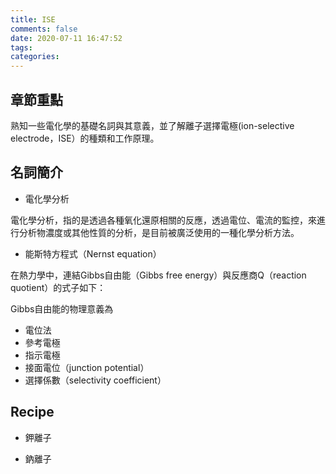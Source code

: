 ```yaml
---
title: ISE
comments: false
date: 2020-07-11 16:47:52
tags:
categories:
---
```

## 章節重點
熟知一些電化學的基礎名詞與其意義，並了解離子選擇電極(ion-selective electrode，ISE）的種類和工作原理。
## 名詞簡介
* 電化學分析

電化學分析，指的是透過各種氧化還原相關的反應，透過電位、電流的監控，來進行分析物濃度或其他性質的分析，是目前被廣泛使用的一種化學分析方法。
* 能斯特方程式（Nernst equation）


在熱力學中，連結Gibbs自由能（Gibbs free energy）與反應商Q（reaction quotient）的式子如下：

Gibbs自由能的物理意義為
<!-- more -->
* 電位法
* 參考電極
* 指示電極
* 接面電位（junction potential）
* 選擇係數（selectivity coefficient）
## Recipe
* 鉀離子

* 鈉離子
